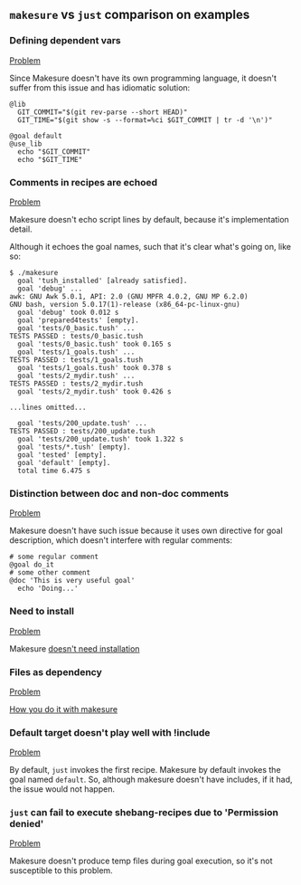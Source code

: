## `makesure` vs `just` comparison on examples

### Defining dependent vars 

[Problem](https://github.com/casey/just/issues/1292#issuecomment-1197748631)

Since Makesure doesn't have its own programming language, it doesn't suffer from this issue and has idiomatic solution:

```shell
@lib
  GIT_COMMIT="$(git rev-parse --short HEAD)"
  GIT_TIME="$(git show -s --format=%ci $GIT_COMMIT | tr -d '\n')"

@goal default
@use_lib
  echo "$GIT_COMMIT"
  echo "$GIT_TIME"
```

### Comments in recipes are echoed

[Problem](https://github.com/casey/just/issues/1274)

Makesure doesn't echo script lines by default, because it's implementation detail. 

Although it echoes the goal names, such that it's clear what's going on, like so:

```
$ ./makesure
  goal 'tush_installed' [already satisfied].
  goal 'debug' ...
awk: GNU Awk 5.0.1, API: 2.0 (GNU MPFR 4.0.2, GNU MP 6.2.0)
GNU bash, version 5.0.17(1)-release (x86_64-pc-linux-gnu)
  goal 'debug' took 0.012 s
  goal 'prepared4tests' [empty].
  goal 'tests/0_basic.tush' ...
TESTS PASSED : tests/0_basic.tush
  goal 'tests/0_basic.tush' took 0.165 s
  goal 'tests/1_goals.tush' ...
TESTS PASSED : tests/1_goals.tush
  goal 'tests/1_goals.tush' took 0.378 s
  goal 'tests/2_mydir.tush' ...
TESTS PASSED : tests/2_mydir.tush
  goal 'tests/2_mydir.tush' took 0.426 s

...lines omitted...

  goal 'tests/200_update.tush' ...
TESTS PASSED : tests/200_update.tush
  goal 'tests/200_update.tush' took 1.322 s
  goal 'tests/*.tush' [empty].
  goal 'tested' [empty].
  goal 'default' [empty].
  total time 6.475 s
```

### Distinction between doc and non-doc comments

[Problem](https://github.com/casey/just/issues/1273)

Makesure doesn't have such issue because it uses own directive for goal description, which doesn't interfere with regular comments:

```shell
# some regular comment
@goal do_it
# some other comment
@doc 'This is very useful goal'
  echo 'Doing...'
```

### Need to install

[Problem](https://github.com/casey/just/issues/429#issuecomment-1332682438)

Makesure [doesn't need installation](https://github.com/xonixx/makesure#installation)

### Files as dependency

[Problem](https://github.com/casey/just/issues/867)

[How you do it with makesure](https://github.com/casey/just/issues/867#issuecomment-1344887900)

### Default target doesn't play well with !include

[Problem](https://github.com/casey/just/issues/1557)

By default, `just` invokes the first recipe. Makesure by default invokes the goal named `default`. So, although makesure doesn't have includes, if it had, the issue would not happen.

### `just` can fail to execute shebang-recipes due to 'Permission denied'

[Problem](https://github.com/casey/just/issues/1611)
                                                                         
Makesure doesn't produce temp files during goal execution, so it's not susceptible to this problem.